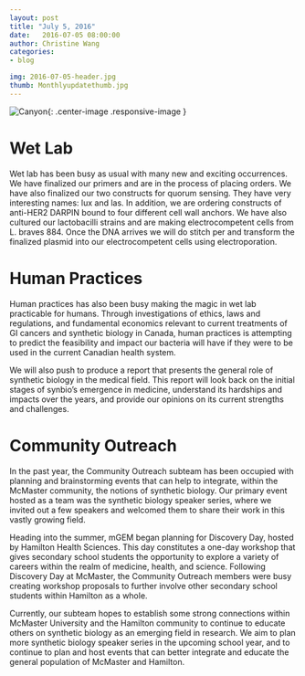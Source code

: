 ```yaml
---
layout: post
title: "July 5, 2016"
date:   2016-07-05 08:00:00
author: Christine Wang
categories: 
- blog

img: 2016-07-05-header.jpg
thumb: Monthlyupdatethumb.jpg
---
```


![Canyon](https://raw.githubusercontent.com/mgem/mgem.github.io/master/img/blog/post_content/2015-05-24-image.png){: .center-image .responsive-image }

Wet Lab
=======

Wet lab has been busy as usual with many new and exciting occurrences. We have finalized our primers and are in the process of placing orders. We have also finalized our two constructs for quorum sensing. They have very interesting names: lux and las. In addition, we are ordering constructs of anti-HER2 DARPIN bound to four different cell wall anchors. We have also cultured our lactobacilli strains and are making electrocompetent cells from L. braves 884. Once the DNA arrives we will do stitch per and transform the finalized plasmid into our electrocompetent cells using electroporation. 

Human Practices
===============

Human practices has also been busy making the magic in wet lab practicable for humans. Through investigations of ethics, laws and regulations, and fundamental economics relevant to current treatments of GI cancers and synthetic biology in Canada, human practices is attempting to predict the feasibility and impact our bacteria will have if they were to be used in the current Canadian health system. 

We will also push to produce a report that presents the general role of synthetic biology in the medical field. This report will look back on the initial stages of synbio’s emergence in medicine, understand its hardships and impacts over the years, and provide our opinions on its current strengths and challenges. 

Community Outreach
==================

In the past year, the Community Outreach subteam has been occupied with planning and brainstorming events that can help to integrate, within the McMaster community, the notions of synthetic biology. Our primary event hosted as a team was the synthetic biology speaker series, where we invited out a few speakers and welcomed them to share their work in this vastly growing field.

Heading into the summer, mGEM began planning for Discovery Day, hosted by Hamilton Health Sciences. This day constitutes a one-day workshop that gives secondary school students the opportunity to explore a variety of careers within the realm of medicine, health, and science. Following Discovery Day at McMaster, the Community Outreach members were busy creating workshop proposals to further involve other secondary school students within Hamilton as a whole.

Currently, our subteam hopes to establish some strong connections within McMaster University and the Hamilton community to continue to educate others on synthetic biology as an emerging field in research. We aim to plan more synthetic biology speaker series in the upcoming school year, and to continue to plan and host events that can better integrate and educate the general population of McMaster and Hamilton.

